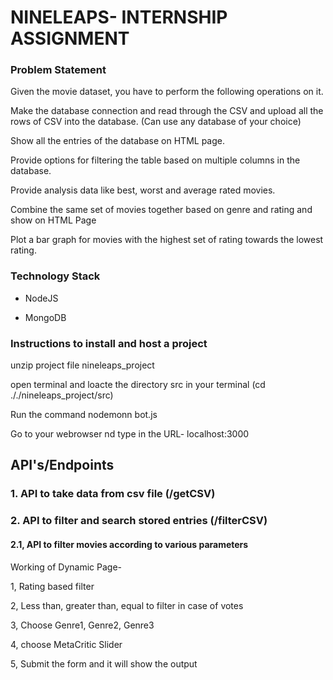 NINELEAPS- INTERNSHIP ASSIGNMENT
==============================================

### Problem Statement

Given the movie dataset, you have to perform the following operations on it.

Make the database connection and read through the CSV and upload all the rows of CSV into the database. (Can use any database of your choice)

Show all the entries of the database on HTML page.

Provide options for filtering the table based on multiple columns in the database.

Provide analysis data like best, worst and average rated movies.

Combine the same set of movies together based on genre and rating and show on HTML Page

Plot a bar graph for movies with the highest set of rating towards the lowest rating.

### Technology Stack

-   NodeJS

-   MongoDB

### Instructions to install and host a project
 unzip project file nineleaps_project 

 open terminal and loacte the directory src in your terminal (cd ././nineleaps_project/src)

 Run the command nodemonn bot.js 

 Go to your webrowser nd type in the URL- localhost:3000 

API's/Endpoints
---------------

### 1\. API to take data from csv file (/getCSV)


### 2\. API to filter and search stored entries (/filterCSV)


#### 2.1,  API to filter movies according to various parameters



Working of Dynamic Page-

1, Rating based filter

2, Less than, greater than, equal to filter in case of votes

3, Choose Genre1, Genre2, Genre3

4, choose MetaCritic Slider 

5, Submit the form and it will show the output 

